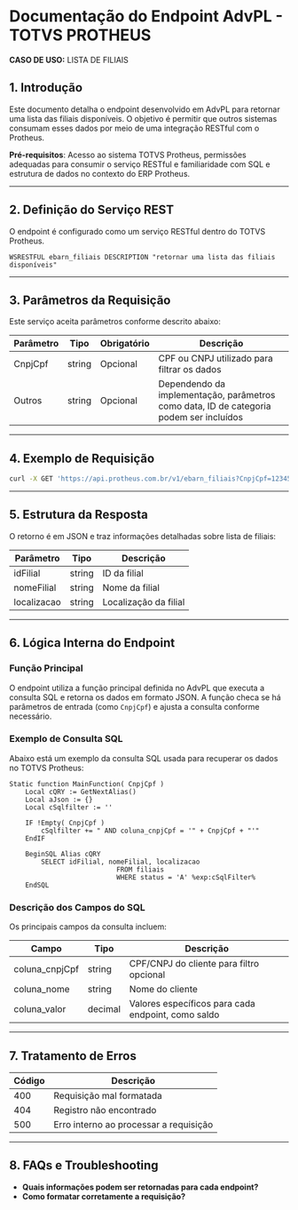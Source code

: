 
# Documentação do Endpoint AdvPL - TOTVS PROTHEUS
**CASO DE USO:** LISTA DE FILIAIS

## 1. Introdução
Este documento detalha o endpoint desenvolvido em AdvPL para retornar uma lista das filiais disponíveis. O objetivo é permitir que outros sistemas consumam esses dados por meio de uma integração RESTful com o Protheus.

**Pré-requisitos**: Acesso ao sistema TOTVS Protheus, permissões adequadas para consumir o serviço RESTful e familiaridade com SQL e estrutura de dados no contexto do ERP Protheus.

---

## 2. Definição do Serviço REST

O endpoint é configurado como um serviço RESTful dentro do TOTVS Protheus.

```advpl
WSRESTFUL ebarn_filiais DESCRIPTION "retornar uma lista das filiais disponíveis"
```

---

## 3. Parâmetros da Requisição

Este serviço aceita parâmetros conforme descrito abaixo:

| Parâmetro | Tipo    | Obrigatório | Descrição                                      |
|-----------|---------|-------------|------------------------------------------------|
| CnpjCpf   | string  | Opcional    | CPF ou CNPJ utilizado para filtrar os dados    |
| Outros    | string  | Opcional    | Dependendo da implementação, parâmetros como data, ID de categoria podem ser incluídos |

---

## 4. Exemplo de Requisição

```bash
curl -X GET 'https://api.protheus.com.br/v1/ebarn_filiais?CnpjCpf=12345678910'
```

---

## 5. Estrutura da Resposta

O retorno é em JSON e traz informações detalhadas sobre lista de filiais:

| Parâmetro       | Tipo    | Descrição                                    |
|-----------------|---------|----------------------------------------------|
| idFilial        | string  | ID da filial                                 |
| nomeFilial      | string  | Nome da filial                               |
| localizacao     | string  | Localização da filial                        |

---

## 6. Lógica Interna do Endpoint

### Função Principal

O endpoint utiliza a função principal definida no AdvPL que executa a consulta SQL e retorna os dados em formato JSON. A função checa se há parâmetros de entrada (como `CnpjCpf`) e ajusta a consulta conforme necessário.

### Exemplo de Consulta SQL

Abaixo está um exemplo da consulta SQL usada para recuperar os dados no TOTVS Protheus:

```advpl
Static function MainFunction( CnpjCpf )
    Local cQRY := GetNextAlias()
    Local aJson := {}
    Local cSqlfilter := ''

    IF !Empty( CnpjCpf )
        cSqlfilter += " AND coluna_cnpjCpf = '" + CnpjCpf + "'"
    EndIF

    BeginSQL Alias cQRY
        SELECT idFilial, nomeFilial, localizacao
                           FROM filiais
                           WHERE status = 'A' %exp:cSqlFilter%
    EndSQL
```

### Descrição dos Campos do SQL

Os principais campos da consulta incluem:

| Campo              | Tipo    | Descrição                                                   |
|--------------------|---------|-------------------------------------------------------------|
| coluna_cnpjCpf     | string  | CPF/CNPJ do cliente para filtro opcional                    |
| coluna_nome        | string  | Nome do cliente                                             |
| coluna_valor       | decimal | Valores específicos para cada endpoint, como saldo          |

---

## 7. Tratamento de Erros

| Código | Descrição                                  |
|--------|--------------------------------------------|
| 400    | Requisição mal formatada                   |
| 404    | Registro não encontrado                    |
| 500    | Erro interno ao processar a requisição

---

## 8. FAQs e Troubleshooting

- **Quais informações podem ser retornadas para cada endpoint?**
- **Como formatar corretamente a requisição?**
